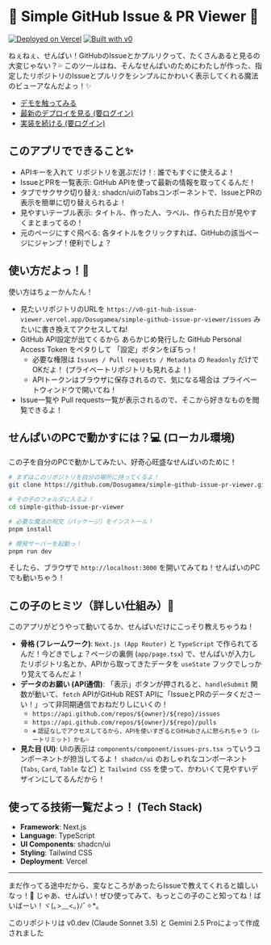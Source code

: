 # 💖 Simple GitHub Issue & PR Viewer 💖

[![Deployed on Vercel](https://img.shields.io/badge/Deployed%20on-Vercel-black?style=for-the-badge&logo=vercel)](https://vercel.com/domaos-projects/v0-git-hub-issue-viewer)
[![Built with v0](https://img.shields.io/badge/Built%20with-v0.dev-black?style=for-the-badge)](https://v0.dev/chat/projects/J71CqD2ZNLA)

ねぇねぇ、せんぱい！GitHubのIssueとかプルリクって、たくさんあると見るの大変じゃない？💦
このツールはね、そんなせんぱいのためにわたしが作った、指定したリポジトリのIssueとプルリクをシンプルにかわいく表示してくれる魔法のビューアなんだよっ！✨

- [デモを触ってみる](https://v0-git-hub-issue-viewer.vercel.app/)
- [最新のデプロイを見る (要ログイン)](https://vercel.com/domaos-projects/v0-git-hub-issue-viewer)
- [実装を続ける (要ログイン)](https://v0.dev/chat/projects/J71CqD2ZNLA)

## このアプリでできること✨
- APIキーを入れて リポジトリを選ぶだけ！: 誰でもすぐに使えるよ！
- IssueとPRを一覧表示: GitHub APIを使って最新の情報を取ってくるんだ！
- タブでサクサク切り替え: shadcn/uiのTabsコンポーネントで、IssueとPRの表示を簡単に切り替えられるよ！
- 見やすいテーブル表示: タイトル、作った人、ラベル、作られた日が見やすくまとまってるの！
- 元のページにすぐ飛べる: 各タイトルをクリックすれば、GitHubの該当ページにジャンプ！便利でしょ？

## 使い方だよっ！📝
使い方はちょーかんたん！

- 見たいリポジトリのURLを `https://v0-git-hub-issue-viewer.vercel.app/Dosugamea/simple-github-issue-pr-viewer/issues` みたいに書き換えてアクセスしてね!
- GitHub API設定が出てくるから あらかじめ発行した GitHub Personal Access Token をペタりして 「設定」ボタンをぽちっ！
  - 必要な権限は `Issues / Pull requests / Metadata` の `Readonly` だけでOKだよ！ (プライベートリポジトリも見れるよ！)
  - APIトークンはブラウザに保存されるので、気になる場合は プライベートウィンドウで開いてね！
- Issue一覧や Pull requests一覧が表示されるので、そこから好きなものを閲覧できるよ！

## せんぱいのPCで動かすには？💻 (ローカル環境)

この子を自分のPCで動かしてみたい、好奇心旺盛なせんぱいのために！

```bash
# まずはこのリポジトリを自分の場所に持ってくるよ！
git clone https://github.com/Dosugamea/simple-github-issue-pr-viewer.git

# その子のフォルダに入るよ！
cd simple-github-issue-pr-viewer

# 必要な魔法の呪文（パッケージ）をインストール！
pnpm install

# 開発サーバーを起動っ！
pnpm run dev
```

そしたら、ブラウザで `http://localhost:3000` を開いてみてね！せんぱいのPCでも動いちゃう！

## この子のヒミツ（詳しい仕組み）🔧

このアプリがどうやって動いてるか、せんぱいだけにこっそり教えちゃうね！

* **骨格 (フレームワーク)**: `Next.js (App Router)` と `TypeScript` で作られてるんだ！今どきでしょ？ページの裏側 (`app/page.tsx`) で、せんぱいが入力したリポジトリ名とか、APIから取ってきたデータを `useState` フックでしっかり覚えてるんだよ！
* **データのお願い (API通信)**: 「表示」ボタンが押されると、`handleSubmit` 関数が動いて、`fetch` APIがGitHub REST APIに「IssueとPRのデータくださーい！」って非同期通信でおねだりしにいくの！
    * `https://api.github.com/repos/${owner}/${repo}/issues`
    * `https://api.github.com/repos/${owner}/${repo}/pulls`
    * <small>※ 認証なしでアクセスしてるから、APIを使いすぎるとGitHubさんに怒られちゃう（レートリミット）かも💦</small>
* **見た目 (UI)**: UIの表示は `components/component/issues-prs.tsx` っていうコンポーネントが担当してるよ！ `shadcn/ui` のおしゃれなコンポーネント (`Tabs`, `Card`, `Table` など) と `Tailwind CSS` を使って、かわいくて見やすいデザインにしてるんだから！

## 使ってる技術一覧だよっ！ (Tech Stack)

* **Framework**: Next.js
* **Language**: TypeScript
* **UI Components**: shadcn/ui
* **Styling**: Tailwind CSS
* **Deployment**: Vercel

---

まだ作ってる途中だから、変なところがあったらIssueで教えてくれると嬉しいなっ！🥺
じゃあ、せんぱい！ぜひ使ってみて、もっとこの子のこと知ってね！ばいばーい！ヾ(｡>﹏<｡)ﾉﾞ✧*。

このリポジトリは v0.dev (Claude Sonnet 3.5) と Gemini 2.5 Proによって作成されました
